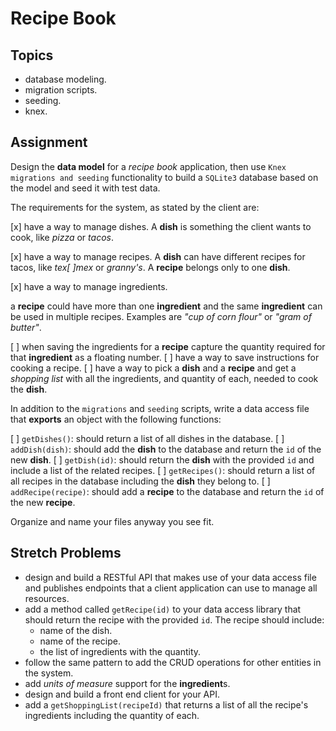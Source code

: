 # Recipe Book

## Topics

- database modeling.
- migration scripts.
- seeding.
- knex.

## Assignment

Design the **data model** for a _recipe book_ application, then use `Knex migrations and seeding` functionality to build a `SQLite3` database based on the model and seed it with test data.

The requirements for the system, as stated by the client are:

[x] have a way to manage dishes. A **dish** is something the client wants to cook, like _pizza_ or _tacos_.
        <!-- Create a dishes table -->

[x] have a way to manage recipes. A **dish** can have different recipes for tacos, like _tex[ ]mex_ or _granny's_. A **recipe** belongs only to one **dish**.
        <!-- Create a recipes table -->

[x] have a way to manage ingredients.
        
a **recipe** could have more than one **ingredient** and the same **ingredient** can be used in multiple recipes. Examples are _"cup of corn flour"_ or _"gram of butter"_.
        <!-- Create an ingredients table -->

[ ] when saving the ingredients for a **recipe** capture the quantity required for that **ingredient** as a floating number.
[ ] have a way to save instructions for cooking a recipe.
[ ] have a way to pick a **dish** and a **recipe** and get a _shopping list_ with all the ingredients, and quantity of each, needed to cook the **dish**.

In addition to the `migrations` and `seeding` scripts, write a data access file that **exports** an object with the following functions:

[ ] `getDishes()`: should return a list of all dishes in the database.
[ ] `addDish(dish)`: should add the **dish** to the database and return the `id` of the new **dish**.
[ ] `getDish(id)`: should return the **dish** with the provided `id` and include a list of the related recipes.
[ ] `getRecipes()`: should return a list of all recipes in the database including the **dish** they belong to.
[ ] `addRecipe(recipe)`: should add a **recipe** to the database and return the `id` of the new **recipe**.

Organize and name your files anyway you see fit.

## Stretch Problems

- design and build a RESTful API that makes use of your data access file and publishes endpoints that a client application can use to manage all resources.
- add a method called `getRecipe(id)` to your data access library that should return the recipe with the provided `id`. The recipe should include:
  - name of the dish.
  - name of the recipe.
  - the list of ingredients with the quantity.
- follow the same pattern to add the CRUD operations for other entities in the system.
- add _units of measure_ support for the **ingredient**s.
- design and build a front end client for your API.
- add a `getShoppingList(recipeId)` that returns a list of all the recipe's ingredients including the quantity of each.
